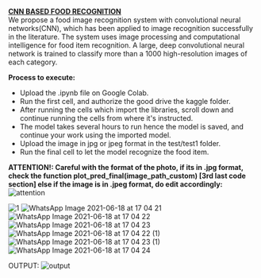 <B><U> CNN BASED FOOD RECOGNITION </B></U><br>
We propose a food image recognition system with convolutional neural networks(CNN), which has been applied to image recognition successfully in the literature. The system uses image processing and computational intelligence for food item recognition. A large, deep convolutional neural network is trained to classify more than a 1000 high-resolution images of each category.

<B> Process to execute: </B>

- Upload the .ipynb file on Google Colab.
- Run the first cell, and authorize the good drive the kaggle folder.
- After running the cells which import the libraries, scroll down and continue running the cells from where it's instructed. 
- The model takes several hours to run hence the model is saved, and continue your work using the imported model.
- Upload the image in jpg or jpeg format in the test/test1 folder.
- Run the final cell to let the model recognize the food item.



<B> ATTENTION!: Careful with the format of the photo, if its in .jpg format, check the function plot_pred_final(image_path_custom) [3rd last code section] 
            else if the image is in .jpeg format, do edit accordingly: </B>
            ![attention](https://user-images.githubusercontent.com/60137554/122555102-79418000-d057-11eb-8a37-485d7cbcd60b.PNG)


![1](https://user-images.githubusercontent.com/60137554/122555533-0ab0f200-d058-11eb-9e14-a21009a8d0a2.PNG)
![WhatsApp Image 2021-06-18 at 17 04 21](https://user-images.githubusercontent.com/60137554/122555545-0d134c00-d058-11eb-8cc3-a6dd3f2535d2.jpeg)
![WhatsApp Image 2021-06-18 at 17 04 22](https://user-images.githubusercontent.com/60137554/122555552-100e3c80-d058-11eb-878b-ba3156b47d18.jpeg)
![WhatsApp Image 2021-06-18 at 17 04 23](https://user-images.githubusercontent.com/60137554/122555562-12709680-d058-11eb-9a6e-39212750267d.jpeg)
![WhatsApp Image 2021-06-18 at 17 04 22 (1)](https://user-images.githubusercontent.com/60137554/122555567-14d2f080-d058-11eb-8e83-b08060b601f2.jpeg)
![WhatsApp Image 2021-06-18 at 17 04 23 (1)](https://user-images.githubusercontent.com/60137554/122555575-169cb400-d058-11eb-80dd-525602db3ef4.jpeg)
![WhatsApp Image 2021-06-18 at 17 04 24](https://user-images.githubusercontent.com/60137554/122555581-17cde100-d058-11eb-9c79-55ee9434220c.jpeg)


           
OUTPUT:
![output](https://user-images.githubusercontent.com/60137554/122554118-329f5600-d056-11eb-8d06-1f07f162596a.PNG)
